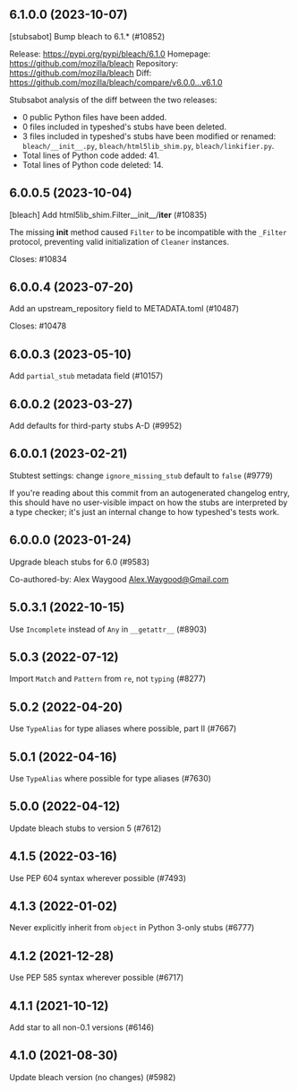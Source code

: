 ## 6.1.0.0 (2023-10-07)

[stubsabot] Bump bleach to 6.1.* (#10852)

Release: https://pypi.org/pypi/bleach/6.1.0
Homepage: https://github.com/mozilla/bleach
Repository: https://github.com/mozilla/bleach
Diff: https://github.com/mozilla/bleach/compare/v6.0.0...v6.1.0

Stubsabot analysis of the diff between the two releases:
 - 0 public Python files have been added.
 - 0 files included in typeshed's stubs have been deleted.
 - 3 files included in typeshed's stubs have been modified or renamed: `bleach/__init__.py`, `bleach/html5lib_shim.py`, `bleach/linkifier.py`.
 - Total lines of Python code added: 41.
 - Total lines of Python code deleted: 14.

## 6.0.0.5 (2023-10-04)

[bleach] Add html5lib_shim.Filter__init__/__iter__ (#10835)

The missing __init__ method caused `Filter` to be incompatible
with the `_Filter` protocol, preventing valid initialization of
`Cleaner` instances.

Closes: #10834

## 6.0.0.4 (2023-07-20)

Add an upstream_repository field to METADATA.toml (#10487)

Closes: #10478

## 6.0.0.3 (2023-05-10)

Add `partial_stub` metadata field (#10157)

## 6.0.0.2 (2023-03-27)

Add defaults for third-party stubs A-D (#9952)

## 6.0.0.1 (2023-02-21)

Stubtest settings: change `ignore_missing_stub` default to `false` (#9779)

If you're reading about this commit from an autogenerated changelog entry, this should have no user-visible impact on how the stubs are interpreted by a type checker; it's just an internal change to how typeshed's tests work.

## 6.0.0.0 (2023-01-24)

Upgrade bleach stubs for 6.0 (#9583)

Co-authored-by: Alex Waygood <Alex.Waygood@Gmail.com>

## 5.0.3.1 (2022-10-15)

Use `Incomplete` instead of `Any` in `__getattr__` (#8903)

## 5.0.3 (2022-07-12)

Import `Match` and `Pattern` from `re`, not `typing` (#8277)

## 5.0.2 (2022-04-20)

Use `TypeAlias` for type aliases where possible, part II (#7667)

## 5.0.1 (2022-04-16)

Use `TypeAlias` where possible for type aliases (#7630)

## 5.0.0 (2022-04-12)

Update bleach stubs to version 5 (#7612)

## 4.1.5 (2022-03-16)

Use PEP 604 syntax wherever possible (#7493)

## 4.1.3 (2022-01-02)

Never explicitly inherit from `object` in Python 3-only stubs (#6777)

## 4.1.2 (2021-12-28)

Use PEP 585 syntax wherever possible (#6717)

## 4.1.1 (2021-10-12)

Add star to all non-0.1 versions (#6146)

## 4.1.0 (2021-08-30)

Update bleach version (no changes) (#5982)

